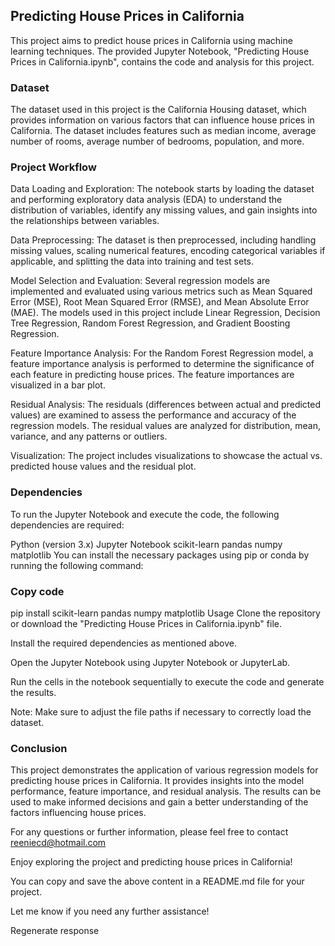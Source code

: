 ## Predicting House Prices in California
This project aims to predict house prices in California using machine learning techniques. The provided Jupyter Notebook, "Predicting House Prices in California.ipynb", contains the code and analysis for this project.

### Dataset
The dataset used in this project is the California Housing dataset, which provides information on various factors that can influence house prices in California. The dataset includes features such as median income, average number of rooms, average number of bedrooms, population, and more.

### Project Workflow
Data Loading and Exploration: The notebook starts by loading the dataset and performing exploratory data analysis (EDA) to understand the distribution of variables, identify any missing values, and gain insights into the relationships between variables.

Data Preprocessing: The dataset is then preprocessed, including handling missing values, scaling numerical features, encoding categorical variables if applicable, and splitting the data into training and test sets.

Model Selection and Evaluation: Several regression models are implemented and evaluated using various metrics such as Mean Squared Error (MSE), Root Mean Squared Error (RMSE), and Mean Absolute Error (MAE). The models used in this project include Linear Regression, Decision Tree Regression, Random Forest Regression, and Gradient Boosting Regression.

Feature Importance Analysis: For the Random Forest Regression model, a feature importance analysis is performed to determine the significance of each feature in predicting house prices. The feature importances are visualized in a bar plot.

Residual Analysis: The residuals (differences between actual and predicted values) are examined to assess the performance and accuracy of the regression models. The residual values are analyzed for distribution, mean, variance, and any patterns or outliers.

Visualization: The project includes visualizations to showcase the actual vs. predicted house values and the residual plot.

### Dependencies
To run the Jupyter Notebook and execute the code, the following dependencies are required:

Python (version 3.x)
Jupyter Notebook
scikit-learn
pandas
numpy
matplotlib
You can install the necessary packages using pip or conda by running the following command:

### Copy code
pip install scikit-learn pandas numpy matplotlib
Usage
Clone the repository or download the "Predicting House Prices in California.ipynb" file.

Install the required dependencies as mentioned above.

Open the Jupyter Notebook using Jupyter Notebook or JupyterLab.

Run the cells in the notebook sequentially to execute the code and generate the results.

Note: Make sure to adjust the file paths if necessary to correctly load the dataset.

### Conclusion
This project demonstrates the application of various regression models for predicting house prices in California. It provides insights into the model performance, feature importance, and residual analysis. The results can be used to make informed decisions and gain a better understanding of the factors influencing house prices.

For any questions or further information, please feel free to contact reeniecd@hotmail.com

Enjoy exploring the project and predicting house prices in California!

You can copy and save the above content in a README.md file for your project.

Let me know if you need any further assistance!






Regenerate response